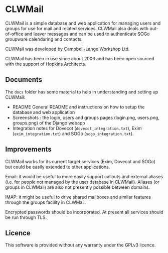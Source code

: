 # CLWMail

CLWMail is a simple database and web application for managing users and
groups for use for mail and related services. CLWMail also deals with
out-of-office and leaver messages and can be used to authenticate SOGo
groupware calendaring and contacts.

CLWMail was developed by Campbell-Lange Workshop Ltd. 

CLWMail has been in use since about 2006 and has been open sourced with
the support of Hopkins Architects.

## Documents

The `docs` folder has some material to help in understanding and setting
up CLWMail:

* README
  General README and instructions on how to setup the database and web
  application
* Screenshots : the login, users and groups pages (login.png, users.png,
  groups.png) of the Django webapp
* Integration notes for Dovecot (`dovecot_integration.txt`), Exim
  (`exim_integration.txt`) and SOGo (`sogo_integration.txt`).

## Improvements

CLWMail works for its current target services (Exim, Dovecot and SOGo)
but could be easily extended to other applications.

Email: it would be useful to more easily support callouts and external
aliases (i.e. for people not managed by the user database in CLWMail).
Aliases (or groups in CLWMail) are also not presently possible
between domains.

IMAP: it might be useful to drive shared mailboxes and similar features
through the groups facility in CLWMail.

Encrypted passwords should be incorporated. At present all services
should be run through TLS.

## Licence

This software is provided without any warranty under the GPLv3 licence.
